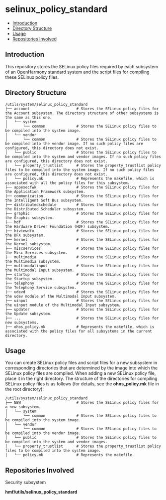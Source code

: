 # selinux\_policy\_standard<a name="EN-US_TOPIC_0000001100252616"></a>

-   [Introduction](#section11660541593)
-   [Directory Structure](#section161941989596)
-   [Usage](#section119744591305)
-   [Repositories Involved](#section1371113476307)

## Introduction<a name="section11660541593"></a>

This repository stores the SELinux policy files required by each subsystem of an OpenHarmony standard system and the script files for compiling these SELinux policy files.

## Directory Structure<a name="section161941989596"></a>

```
/utils/system/selinux_policy_standard
├── account                     # Stores the SELinux policy files for the Account subsystem. The directory structure of other subsystems is the same as this one.
│   └── system
│       └── common              # Stores the SELinux policy files to be compiled into the system image.
│   └── vendor
│       └── common              # Stores the SELinux policy files to be compiled into the vendor image. If no such policy files are configured, this directory does not exist.
│   └── public                  # Stores the SELinux policy files to be compiled into the system and vendor images. If no such policy files are configured, this directory does not exist.
│   └── property_trustlist      # Stores the property_trustlist policy files to be compiled into the system image. If no such policy files are configured, this directory does not exist.
│   └── policy.mk               # Represents the makefile, which is associated with all the policy files for this subsystem.
├── appexecfwk                  # Stores the SELinux policy files for the Application Framework subsystem.
├── communication               # Stores the SELinux policy files for the Intelligent Soft Bus subsystem.
├── distributedschedule         # Stores the SELinux policy files for the Distributed Scheduler subsystem.
├── graphic                     # Stores the SELinux policy files for the Graphic subsystem.
├── hdf                         # Stores the SELinux policy files for the Hardware Driver Foundation (HDF) subsystem.
├── hiviewdfx                   # Stores the SELinux policy files for the DFX subsystem.
├── kernel                      # Stores the SELinux policy files for the Kernel subsystem.
├── miscservices                # Stores the SELinux policy files for the Misc Services subsystem.
├── multimedia                  # Stores the SELinux policy files for the Multimedia subsystem.
├── multimodalinput             # Stores the SELinux policy files for the Multimodal Input subsystem.
├── startup                     # Stores the SELinux policy files for the Startup subsystem.
├── telephony                   # Stores the SELinux policy files for the Telephony Service subsystem.
├── udevd                       # Stores the SELinux policy files for the udev module of the Multimodal Input subsystem.
├── uinput                      # Stores the SELinux policy files for the uinput module of the Multimodal Input subsystem.
├── updater                     # Stores the SELinux policy files for the Update subsystem.
├── ...                         # Stores the SELinux policy files for new subsystems.
├── ohos_policy.mk              # Represents the makefile, which is associated with the policy files for all subsystems in the current directory.
```

## Usage<a name="section119744591305"></a>

You can create SELinux policy files and script files for a new subsystem in corresponding directories that are determined by the image into which the SELinux policy files are compiled. When adding a new SELinux policy file, place it in the right directory. The structure of the directories for compiling SELinux policy files is as follows \(for details, see the  **ohos\_policy.mk**  file in the root directory\):

```
/utils/system/selinux_policy_standard
├── NEW                         # Stores the SELinux policy files for a new subsystem.
│   └── system
│       └── common              # Stores the SELinux policy files to be compiled into the system image.
│   └── vendor
│       └── common              # Stores the SELinux policy files to be compiled into the vendor image.
│   └── public                  # Stores the SELinux policy files to be compiled into the system and vendor images.
│   └── property_trustlist      # Stores the property_trustlist policy files to be compiled into the system image.
│   └── policy.mk               # Represents the makefile.
```

## Repositories Involved<a name="section1371113476307"></a>

Security subsystem

**hmf/utils/selinux\_policy\_standard**

